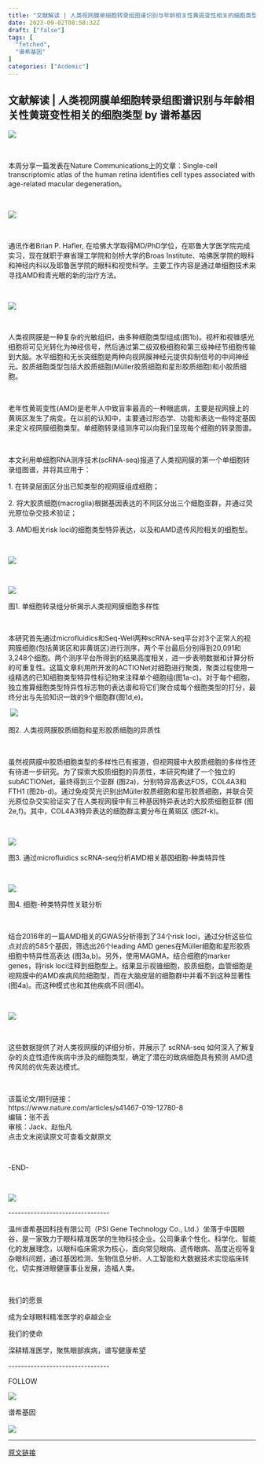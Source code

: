 ```yaml
---
title: "文献解读 | 人类视网膜单细胞转录组图谱识别与年龄相关性黄斑变性相关的细胞类型"
date: 2023-09-02T08:58:32Z
draft: ["false"]
tags: [
  "fetched",
  "谱希基因"
]
categories: ["Acdemic"]
---
```

文献解读 | 人类视网膜单细胞转录组图谱识别与年龄相关性黄斑变性相关的细胞类型 by 谱希基因
------
<div><section data-mpa-powered-by="yiban.io"><span><img data-fileid="100004984" data-ratio="0.12421875" data-s="300,640" data-src="https://mmbiz.qpic.cn/mmbiz_png/h18RMNQpfiajyzuMWbWsS4aW9Gs7XLicVibpW6P6G6OXicBLLfJaHYcO2RDChAb50YFMoG1cgnWNjH4R9RCMeNyTQw/640?wx_fmt=png" data-type="png" data-w="1280" src="https://mmbiz.qpic.cn/mmbiz_png/h18RMNQpfiajyzuMWbWsS4aW9Gs7XLicVibpW6P6G6OXicBLLfJaHYcO2RDChAb50YFMoG1cgnWNjH4R9RCMeNyTQw/640?wx_fmt=png"></span></section><p><span><br></span></p><p><span>本周分享一篇发表在Nature Communications上的文章：Single-cell transcriptomic atlas of the human retina identifies cell types associated with age-related macular degeneration。</span></p><p><span><br></span></p><p><span><img data-fileid="100004983" data-ratio="0.4041958041958042" data-s="300,640" data-src="https://mmbiz.qpic.cn/mmbiz_jpg/h18RMNQpfiaiaQ1mt5hEP2MhW2SHPKq8JzABhFRxJrb09POgS0fQ0Bz4xQnYV4jqYaCdKf8616kjIYEgDmlOaLbw/640?wx_fmt=jpeg" data-type="jpeg" data-w="715" src="https://mmbiz.qpic.cn/mmbiz_jpg/h18RMNQpfiaiaQ1mt5hEP2MhW2SHPKq8JzABhFRxJrb09POgS0fQ0Bz4xQnYV4jqYaCdKf8616kjIYEgDmlOaLbw/640?wx_fmt=jpeg"></span></p><p><span><br></span></p><p><span>通讯作者Brian P. Hafler, 在哈佛大学取得MD/PhD学位，在耶鲁大学医学院完成实习，现在就职于麻省理工学院和剑桥大学的Broas Institute、哈佛医学院的眼科和神经内科以及耶鲁医学院的眼科和视觉科学。主要工作内容是通过单细胞技术来寻找AMD和青光眼的新的治疗方法。</span></p><p><span> </span></p><p><img data-fileid="100004985" data-ratio="0.165625" data-s="300,640" data-src="https://mmbiz.qpic.cn/mmbiz_png/h18RMNQpfiajyzuMWbWsS4aW9Gs7XLicVib3ickvDzBCcdH68M7bc2Fvr8QBA8G0eQU0U0rV6dNibP4f3fr7TibS3Ivw/640?wx_fmt=png" data-type="png" data-w="1280" src="https://mmbiz.qpic.cn/mmbiz_png/h18RMNQpfiajyzuMWbWsS4aW9Gs7XLicVib3ickvDzBCcdH68M7bc2Fvr8QBA8G0eQU0U0rV6dNibP4f3fr7TibS3Ivw/640?wx_fmt=png"></p><p><br></p><p><span>人类视网膜是一种复杂的光敏组织，由多种细胞类型组成(图1b)。视杆和视锥感光细胞将可见光转化为神经信号，然后通过第二级双极细胞和第三级神经节细胞传输到大脑。水平细胞和无长突细胞是两种向视网膜神经元提供抑制信号的中间神经元。胶质细胞类型包括大胶质细胞(Müller胶质细胞和星形胶质细胞)和小胶质细胞。</span><br></p><p><span><br></span></p><p><span>老年性黄斑变性(AMD)是老年人中致盲率最高的一种眼底病，主要是视网膜上的黄斑区发生了病变。在以前的认知中，主要通过形态学、功能和表达一些特定基因来定义视网膜细胞类型。单细胞转录组测序可以向我们呈现每个细胞的转录图谱。</span></p><p><span><br></span></p><p><span>本文利用单细胞RNA测序技术(scRNA-seq)报道了人类视网膜的第一个单细胞转录组图谱，并将其应用于：</span></p><p><span>1. 在转录层面区分出已知类型的视网膜组成细胞；</span></p><p><span>2. 将大胶质细胞(macroglia)根据基因表达的不同区分出三个细胞亚群，并通过荧光原位杂交技术验证；</span></p><p><span>3. AMD相关risk loci的细胞类型特异表达，以及和AMD遗传风险相关的细胞型。</span></p><p><span> </span></p><p><img data-fileid="100004986" data-ratio="0.16484375" data-s="300,640" data-src="https://mmbiz.qpic.cn/mmbiz_png/h18RMNQpfiajyzuMWbWsS4aW9Gs7XLicVibLy9R0Chchg1wMdVzYdtwOzzfbs5Z1SOOHrjR34AVIYK7sOqTERfEAw/640?wx_fmt=png" data-type="png" data-w="1280" src="https://mmbiz.qpic.cn/mmbiz_png/h18RMNQpfiajyzuMWbWsS4aW9Gs7XLicVibLy9R0Chchg1wMdVzYdtwOzzfbs5Z1SOOHrjR34AVIYK7sOqTERfEAw/640?wx_fmt=png"></p><p><strong><span></span></strong><br></p><p><span><img data-fileid="100004987" data-ratio="0.6750741839762612" data-s="300,640" data-src="https://mmbiz.qpic.cn/mmbiz_jpg/h18RMNQpfiaiaQ1mt5hEP2MhW2SHPKq8JzZr9N5ibmLO7LgiccibHKyflS1ZmTibLlr46bMfdeXxQ3iamQOTMT4oJCh6A/640?wx_fmt=jpeg" data-type="jpeg" data-w="674" src="https://mmbiz.qpic.cn/mmbiz_jpg/h18RMNQpfiaiaQ1mt5hEP2MhW2SHPKq8JzZr9N5ibmLO7LgiccibHKyflS1ZmTibLlr46bMfdeXxQ3iamQOTMT4oJCh6A/640?wx_fmt=jpeg"></span></p><p><span>图1. 单细胞转录组分析揭示人类视网膜细胞多样性</span></p><p><span><br></span></p><p><span>本研究首先通过microfluidics和Seq-Well两种scRNA-seq平台对3个正常人的视网膜细胞(包括黄斑区和非黄斑区)进行测序，两个平台最后分别得到20,091和3,248个细胞。两个测序平台所得到的结果高度相关，进一步表明数据和计算分析的可重复性。这篇文章利用所开发的ACTIONet对细胞进行聚类，聚类过程使用一组精选的已知细胞类型特异性标记物来注释单个细胞组(图1a-c)。对于每个细胞，独立推算细胞类型特异性标志物的表达谱和将它们聚合成每个细胞类型的打分，最终分出与先验知识一致的9个细胞群(图1d,e)。</span></p><p><span> <img data-fileid="100004991" data-ratio="0.4768713204373423" data-s="300,640" data-src="https://mmbiz.qpic.cn/mmbiz_jpg/h18RMNQpfiaiaQ1mt5hEP2MhW2SHPKq8JzI1IZ0bcicicnuvzee8PMKTmHg2PNYm83bzzVzs69gbn2R59yXfoWRgEQ/640?wx_fmt=jpeg" data-type="jpeg" data-w="1189" src="https://mmbiz.qpic.cn/mmbiz_jpg/h18RMNQpfiaiaQ1mt5hEP2MhW2SHPKq8JzI1IZ0bcicicnuvzee8PMKTmHg2PNYm83bzzVzs69gbn2R59yXfoWRgEQ/640?wx_fmt=jpeg"></span></p><p><span>图2. 人类视网膜胶质细胞和星形胶质细胞的异质性</span></p><p><span> </span></p><section><span>虽然视网膜中胶质细胞类型的多样性已有报道，但视网膜中大胶质细胞的多样性还有待进一步研究。为了探索大胶质细胞的异质性，本研究构建了一个独立的 subACTIONet，最终得到三个亚群 (图2a)，分别特异高表达FOS，COL4A3和FTH1 (图2b-d)。通过免疫荧光识别出Müller胶质细胞和星形胶质细胞，并联合荧光原位杂交实验证实了在人类视网膜中有三种基因特异表达的大胶质细胞亚群 (图2e,f)。其中，COL4A3特异表达的细胞群主要分布在黄斑区 (图2f-k)。</span></section><p><span> </span></p><p><img data-fileid="100004990" data-ratio="1.1974405850091407" data-s="300,640" data-src="https://mmbiz.qpic.cn/mmbiz_png/h18RMNQpfiajyzuMWbWsS4aW9Gs7XLicVibvn9pQc7HAwOC14fecBswOSSaGXbicmDDMxibUnu7SicicyuMaBqvqhscFA/640?wx_fmt=png" data-type="png" data-w="547" src="https://mmbiz.qpic.cn/mmbiz_png/h18RMNQpfiajyzuMWbWsS4aW9Gs7XLicVibvn9pQc7HAwOC14fecBswOSSaGXbicmDDMxibUnu7SicicyuMaBqvqhscFA/640?wx_fmt=png"></p><p><span>图3. 通过microﬂuidics scRNA-seq分析AMD相关基因细胞-种类特异性</span><br></p><p><span> </span></p><p><img data-fileid="100004988" data-ratio="1.3429541595925296" data-s="300,640" data-src="https://mmbiz.qpic.cn/mmbiz_jpg/h18RMNQpfiajyzuMWbWsS4aW9Gs7XLicVibgEoJsZzvJjEzHvKGXriatO99ibWxn9s2GcWI2s5y505vmsjLHgiadbruw/640?wx_fmt=jpeg" data-type="jpeg" data-w="589" src="https://mmbiz.qpic.cn/mmbiz_jpg/h18RMNQpfiajyzuMWbWsS4aW9Gs7XLicVibgEoJsZzvJjEzHvKGXriatO99ibWxn9s2GcWI2s5y505vmsjLHgiadbruw/640?wx_fmt=jpeg"></p><p><span>图4. 细胞-种类特异性关联分析</span></p><p><span><br></span></p><section><span>结合2016年的一篇AMD相关的GWAS分析得到了34个risk loci，通过分析这些位点对应的585个基因，筛选出26个leading AMD genes在Müller细胞和星形胶质细胞中特异性高表达 (图3a,b)。另外，使用MAGMA，结合细胞的marker genes，将risk loci注释到细胞型上。结果显示视锥细胞，胶质细胞，血管细胞是视网膜中的AMD疾病风险细胞型，而在大脑皮层的细胞群中并看不到这种显著性(图4a)。而这种模式也和其他疾病不同(图4)。</span></section><p><span> </span><span></span></p><p><strong><span><img data-fileid="100004989" data-ratio="0.165625" data-s="300,640" data-src="https://mmbiz.qpic.cn/mmbiz_png/h18RMNQpfiajyzuMWbWsS4aW9Gs7XLicVibdUbEuobRQagvdLTDxREw4zbddJOegictFaJrW0wtxQc8pZywz94lQoQ/640?wx_fmt=png" data-type="png" data-w="1280" src="https://mmbiz.qpic.cn/mmbiz_png/h18RMNQpfiajyzuMWbWsS4aW9Gs7XLicVibdUbEuobRQagvdLTDxREw4zbddJOegictFaJrW0wtxQc8pZywz94lQoQ/640?wx_fmt=png"></span></strong></p><p><strong><span><br></span></strong></p><p><span>这些数据提供了对人类视网膜的详细分析，并展示了 scRNA-seq 如何深入了解复杂的炎症性遗传疾病中涉及的细胞类型，确定了潜在的致病细胞具有预测 AMD遗传风险的优先表达模式。</span></p><p><br></p><section><span>该篇论文/期刊链接：</span></section><section><span>https://www.nature.com/articles/s41467-019-12780-8</span></section><section><span>编辑：</span><span>张不丢</span></section><section><span>审核：</span><span>Jack、赵怡凡</span></section><section><span>点击文末</span><span>阅读原文</span><span>可查看文献原文</span></section><p><span><br></span></p><p><span>-END-</span></p><p><br data-filtered="filtered"></p><p><img data-cropselx1="0" data-cropselx2="167" data-cropsely1="0" data-cropsely2="40" data-fileid="100004992" data-ratio="0.24045801526717558" data-s="300,640" data-src="https://mmbiz.qpic.cn/mmbiz_png/h18RMNQpfiajNQQ14SfJNjTZ1TKR1YJicDZ8U1MJerW1wBLGOvZHSSK0mSYdANszxgYZ3CqtRV0Vao9uL0SR9gUg/640?wx_fmt=png" data-type="png" data-w="2096" src="https://mmbiz.qpic.cn/mmbiz_png/h18RMNQpfiajNQQ14SfJNjTZ1TKR1YJicDZ8U1MJerW1wBLGOvZHSSK0mSYdANszxgYZ3CqtRV0Vao9uL0SR9gUg/640?wx_fmt=png"></p><p><span>--------------------------------</span></p><p><span>温州谱希基因科技有限公司（PSI Gene Technology Co., Ltd.）坐落于中国眼谷，是一家致力于眼科精准医学的生物科技企业。公司秉承个性化、科学化、智能化的发展理念，以眼科临床需求为核心，面向常见眼病、遗传眼病、高度近视等复杂眼科问题，通过基因检测、生物信息分析、人工智能和大数据技术实现临床转化，切实推进眼健康事业发展，造福人类。</span></p><p><span> </span></p><p><span>我们的愿景</span></p><p><span>成为全球眼科精准医学</span><span>的卓越企业</span></p><p><span>我们的使命</span></p><p><span>深耕精准医学，聚焦眼部疾病，谱写健康希望</span></p><p><span>--------------------------------</span><br data-filtered="filtered"></p><p><span>FOLLOW</span></p><p><img data-cropselx1="0" data-cropselx2="105" data-cropsely1="0" data-cropsely2="105" data-fileid="100004993" data-galleryid="" data-ratio="1" data-s="300,640" data-src="https://mmbiz.qpic.cn/mmbiz_jpg/h18RMNQpfiajNQQ14SfJNjTZ1TKR1YJicDmUxVQkVDXYWCr3oklLHPjsOBGGEEB8nCWfuxwF9D90UHibC3AGAbecA/640?wx_fmt=jpeg" data-type="jpeg" data-w="1280" src="https://mmbiz.qpic.cn/mmbiz_jpg/h18RMNQpfiajNQQ14SfJNjTZ1TKR1YJicDmUxVQkVDXYWCr3oklLHPjsOBGGEEB8nCWfuxwF9D90UHibC3AGAbecA/640?wx_fmt=jpeg"><br data-filtered="filtered"></p><section><span>谱希基因</span></section><section><span><br></span></section><section><span><img data-croporisrc="https://mmbiz.qlogo.cn/mmbiz_jpg/h18RMNQpfiahYtrNic6ntD4bXOkFRTTNVGXz3jr8GaTCeZcHsj2Om8jbzFa7nNVFHeMYS21YmTQsOXhUTxyYQsbg/0?wx_fmt=jpeg" data-cropx1="0" data-cropx2="945" data-cropy1="0" data-cropy2="360.68702290076334" data-fileid="100004994" data-ratio="0.38306878306878306" data-s="300,640" data-src="https://mmbiz.qpic.cn/mmbiz_jpg/h18RMNQpfiahYtrNic6ntD4bXOkFRTTNVGWo5F08ZAahz0RqyZJE7f8EcwZrNNdAA1c4WkWDl80nk18USRCGZ3mA/640?wx_fmt=jpeg" data-type="jpeg" data-w="945" src="https://mmbiz.qpic.cn/mmbiz_jpg/h18RMNQpfiahYtrNic6ntD4bXOkFRTTNVGWo5F08ZAahz0RqyZJE7f8EcwZrNNdAA1c4WkWDl80nk18USRCGZ3mA/640?wx_fmt=jpeg"></span></section></div>  
<hr>
<a href="https://mp.weixin.qq.com/s/53eO6EAhUGUwEht3-7joAg",target="_blank" rel="noopener noreferrer">原文链接</a>
